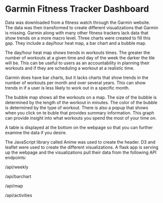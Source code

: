 # Garmin Fitness Tracker Dashboard

Data was downloaded from a fitness watch through the Garmin website. The data was then transformed to create different visualizations that Garmin is missing. Garmin along with many other fitness trackers lack data that show trends on a more macro level. Three charts were created to fill this gap. They include a day/hour heat map, a bar chart and a bubble map.

The day/hour heat map shows trends in workouts times. The greater the number of workouts at a given time and day of the week the darker the tile will be.  This can be useful to users as an accountability in planning their workouts and if they are scheduling a workout at a realistic time.

Garmin does have bar charts, but it lacks charts that show trends in the number of workouts per month and over several years. This can show trends in if a user is less likely to work out in a specific month. 

The bubble map shows all the workouts on a map. The size of the bubble is determined by the length of the workout in minutes. The color of the bubble is determined by the type of workout. There is also a popup that shows when you click on te buble that provides summary information. This graph can provide insight into what workouts you spend the most of your time on.

A table is displayed at the bottom on the webpage so that you can further examine the data if you desire. 

The JavaScript library called Anime was used to create the header. D3 and leaflet were used to create the different visualizations. A flask app is serving up the webpage and the visualizations pull their data from the following API endpoints: 

  /api/weekly
  
  /api/barchart
  
  /api/map
  
  /api/activities
